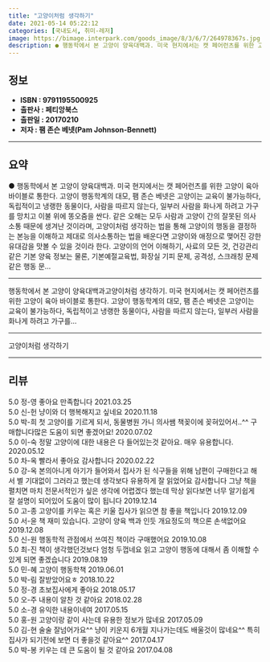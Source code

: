 ```yaml
---
title: "고양이처럼 생각하기"
date: 2021-05-14 05:22:12
categories: [국내도서, 취미-레저]
image: https://bimage.interpark.com/goods_image/8/3/6/7/264978367s.jpg
description: ● 행동학에서 본 고양이 양육대백과. 미국 현지에서는 캣 페어런츠를 위한 고양이 육아 바이블로 통한다. 고양이 행동학계의 대모, 팸 존슨 베넷은 고양이는 교육이 불가능하다, 독립적이고 냉랭한 동물이다, 사람을 따르지 않는다, 일부러 사람을 화나게 하려고 가구를 망치고 이불 위에 똥오줌
---
```


## **정보**

- **ISBN : 9791195500925**
- **출판사 : 페티앙북스**
- **출판일 : 20170210**
- **저자 : 팸 존슨 베넷(Pam Johnson-Bennett)**

------



## **요약**

●  행동학에서 본 고양이 양육대백과. 미국 현지에서는 캣 페어런츠를 위한 고양이 육아 바이블로 통한다. 고양이 행동학계의 대모, 팸 존슨 베넷은 고양이는 교육이 불가능하다, 독립적이고 냉랭한 동물이다, 사람을 따르지 않는다, 일부러 사람을 화나게 하려고 가구를 망치고 이불 위에 똥오줌을 싼다. 같은 오해는 모두 사람과 고양이 간의 잘못된 의사소통 때문에 생겨난 것이라며, 고양이처럼 생각하는 법을 통해 고양이의 행동을 결정하는 본능을 이해하고 제대로 의사소통하는 법을 배운다면 고양이와 애정으로 맺어진 강한 유대감을 맛볼 수 있을 것이라 한다. 고양이의 언어 이해하기, 사료의 모든 것, 건강관리 같은 기본 양육 정보는 물론, 기본예절교육법, 화장실 기피 문제, 공격성, 스크래칭 문제 같은 행동 문...

------

행동학에서 본 고양이 양육대백과고양이처럼 생각하기. 미국 현지에서는 캣 페어런츠를 위한 고양이 육아 바이블로 통한다. 고양이 행동학계의 대모, 팸 존슨 베넷은 고양이는 교육이 불가능하다, 독립적이고 냉랭한 동물이다, 사람을 따르지 않는다, 일부러 사람을 화나게 하려고 가구를... 

------


고양이처럼 생각하기 

------


## **리뷰** 

5.0 정-영 좋아요 만족합니다 2021.03.25 <br/>5.0 신-헌 냥이와 더 행복해지고 싶네요 2020.11.18 <br/>5.0 박-희 첫 고양이를 기르게 되서, 동물병원 가니 의사쌤 책꽂이에 꽂혀있어서..^^ 구매합니다많은 도움이 되면 좋겠어요! 2020.07.02 <br/>5.0 이-숙 정말 고양이에 대한 내용은 다 들어있는것 같아요. 매우 유용합니다.  2020.05.12 <br/>5.0 차-옥 빨라서 좋아요 감사합니다  2020.02.22 <br/>5.0 강-옥 본의아니게 아기가 들어와서 집사가 된 식구들을 위해 남편이 구매한다고 해서 별 기대없이 그러라고 했는데 생각보다 유용하게 잘 읽었어요 감사합니다 그냥 책을 펼치면 마치 전문서적인가 싶은 생각에 어렵겠다 했는데 막상 읽다보면 너무 알기쉽게 잘 설명이 되어있어 도움이 많이 됩니다 2019.12.14 <br/>5.0 고-종 고양이를 키우는 혹은 키울 집사가 읽으면 참 좋을 책입니다 2019.12.09 <br/>5.0 서-윤 책 재미 있습니다. 고양이 양육 백과 인듯 개요정도의 책으론 손색없어요 2019.12.08 <br/>5.0 신-원 행동학적 관점에서 쓰여진 책이라 구매했어요  2019.10.08 <br/>5.0 최-진 책이 생각했던것보다 엄청 두껍네요
읽고 고양이 행동에 대해서 좀 이해할 수 있게 되면 좋겠습니다  2019.08.19 <br/>5.0 민-혜 고양이 행동학책 2019.06.01 <br/>5.0 박-림 잘받았어요ㅎ 2018.10.22 <br/>5.0 정-경 초보집사에게 좋아요 2018.05.17 <br/>5.0 오-주 내용이 알찬 것 같아요 2018.02.28 <br/>5.0 소-경 유익한 내용이네여 2017.05.15 <br/>5.0 홍-원 고양이랑 같이 사는데 유용한 정보가 많네요  2017.05.09 <br/>5.0 김-현 술술 잘넘어가요^^
냥이 키운지 6개월 지나가는데도 배울것이 많네요^^
특히 집사가 되기전에 보면 더 좋을것 같아요^^ 2017.04.17 <br/>5.0 박-봉 키우는 데 큰 도움이 될 것 같아요 2017.04.08 <br/>